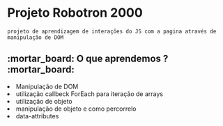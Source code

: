 # Projeto Robotron 2000 #
``projeto de aprendizagem de interações do JS com a pagina através de manipulação de DOM ``

<h2> :mortar_board: O que aprendemos ? :mortar_board: </h2>

<li> Manipulação de DOM
<li> utilização callbeck ForEach para iteração de arrays
<li> utilização de objeto 
<li> manipulação de objeto e como percorrelo
<li> data-attributes

